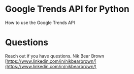 # Google Trends API for Python

How to use the Google Trends API


# Questions

Reach out if you have questions.  Nik Bear Brown [https://www.linkedin.com/in/nikbearbrown/](https://www.linkedin.com/in/nikbearbrown/)



